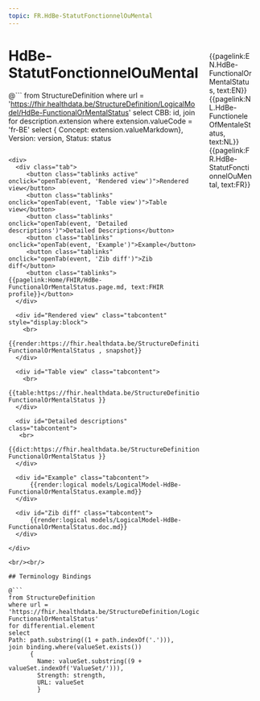 ```yaml
---
topic: FR.HdBe-StatutFonctionnelOuMental
---
```


<div style="float:right;width:85px;padding:10px;margin:10">
<p>{{pagelink:EN.HdBe-FunctionalOrMentalStatus, text:EN}}  {{pagelink:NL.HdBe-FunctioneleOfMentaleStatus, text:NL}}  {{pagelink:FR.HdBe-StatutFonctionnelOuMental, text:FR}}<p>
</div>

# HdBe-StatutFonctionnelOuMental



@```
from StructureDefinition
where url = 'https://fhir.healthdata.be/StructureDefinition/LogicalModel/HdBe-FunctionalOrMentalStatus'
select 
CBB: id,
join for description.extension where extension.valueCode = 'fr-BE' select { Concept: extension.valueMarkdown}, 
Version: version,
Status: status
```

<div>
  <div class="tab">
     <button class="tablinks active" onclick="openTab(event, 'Rendered view')">Rendered view</button>
     <button class="tablinks" onclick="openTab(event, 'Table view')">Table view</button>
     <button class="tablinks" onclick="openTab(event, 'Detailed descriptions')">Detailed Descriptions</button>
     <button class="tablinks" onclick="openTab(event, 'Example')">Example</button>
     <button class="tablinks" onclick="openTab(event, 'Zib diff')">Zib diff</button>
     <button class="tablinks">{{pagelink:Home/FHIR/HdBe-FunctionalOrMentalStatus.page.md, text:FHIR profile}}</button>
  </div>

  <div id="Rendered view" class="tabcontent" style="display:block">
    <br>
      {{render:https://fhir.healthdata.be/StructureDefinition/LogicalModel/HdBe-FunctionalOrMentalStatus , snapshot}}
  </div>

  <div id="Table view" class="tabcontent">
    <br>
      {{table:https://fhir.healthdata.be/StructureDefinition/LogicalModel/HdBe-FunctionalOrMentalStatus }}
  </div>

  <div id="Detailed descriptions" class="tabcontent">
   <br>
      {{dict:https://fhir.healthdata.be/StructureDefinition/LogicalModel/HdBe-FunctionalOrMentalStatus }}
  </div>

  <div id="Example" class="tabcontent">
      {{render:logical models/LogicalModel-HdBe-FunctionalOrMentalStatus.example.md}}
  </div>

  <div id="Zib diff" class="tabcontent">
      {{render:logical models/LogicalModel-HdBe-FunctionalOrMentalStatus.doc.md}}
  </div>

</div>

<br/><br/> 

## Terminology Bindings

@```
from StructureDefinition
where url = 'https://fhir.healthdata.be/StructureDefinition/LogicalModel/HdBe-FunctionalOrMentalStatus'
for differential.element
select
Path: path.substring((1 + path.indexOf('.'))),
join binding.where(valueSet.exists())
      { 
        Name: valueSet.substring((9 + valueSet.indexOf('ValueSet/'))),
        Strength: strength,
        URL: valueSet
        }
```  